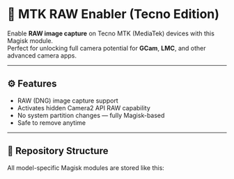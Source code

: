# 📸 MTK RAW Enabler (Tecno Edition)

Enable **RAW image capture** on Tecno MTK (MediaTek) devices with this Magisk module.  
Perfect for unlocking full camera potential for **GCam**, **LMC**, and other advanced camera apps.

---

## ⚙️ Features

- RAW (DNG) image capture support
- Activates hidden Camera2 API RAW capability
- No system partition changes — fully Magisk-based
- Safe to remove anytime

---

## 📂 Repository Structure

All model-specific Magisk modules are stored like this:

